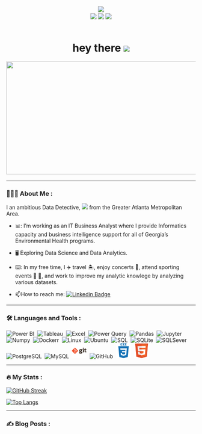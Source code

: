 <div id="header" align="center">
  <img src="https://media.giphy.com/media/v1.Y2lkPTc5MGI3NjExZDljOGQ5NDBjMDc1YjhhM2FlZDYwYzM5MTU5YmFkZjdlZGIyZGI1ZiZlcD12MV9pbnRlcm5hbF9naWZzX2dpZklkJmN0PWc/l46Cy1rHbQ92uuLXa/giphy.gif" width="275"/>
  <div id="badges">
    <a href="https://www.linkedin.com/in/williedavisjr?lipi=urn%3Ali%3Apage%3Ad_flagship3_profile_view_base_contact_details%3BnxrlO%2FnKQJSRugIAJ7DrdQ%3D%3D"><img src="https://img.shields.io/badge/LinkedIn-blue?logo=linkedin&logoColor=white&style=for-the-badge"></a>
    <a href="wdav"><img src="https://img.shields.io/badge/YouTube-red?style=for-the-badge&logo=youtube&logoColor=white"></a>
    <a href="wdav"><img src="https://img.shields.io/badge/Twitter-blue?style=for-the-badge&logo=twitter&logoColor=white"></a>
 </div>  
  <img src="https://komarev.com/ghpvc/?username=wdavjr&style=flat-square&color=blue" alt=""/>
  <h1>
  hey there
  <img src="https://media.giphy.com/media/hvRJCLFzcasrR4ia7z/giphy.gif" width="30px"/>
</h1>
</div>
<div align="center">
  <img src="https://th.bing.com/th/id/R.37079dcf3f7ce6f1314aab102718cab9?rik=XtMj3dv%2fUtL8MQ&pid=ImgRaw&r=0" width="600" height="300"/>
</div>

---

### 👨🏿‍💻 About Me :

I  an ambitious Data Detective, <img src="https://media.giphy.com/media/v1.Y2lkPTc5MGI3NjExMGU3Yzc4NzI2OWQ4OGUzNGJmNmQ3MzdiOTI4OThkMzg4OWY3MmUxOCZlcD12MV9pbnRlcm5hbF9naWZzX2dpZklkJmN0PWc/l46Cy1rHbQ92uuLXa/giphy.gif" width="30">  from the Greater Atlanta Metropolitan Area.

- 📊: I’m working as an IT Business Analyst where I provide Informatics capacity and business intelligence support for all of Georgia’s Environmental Health programs.

- :desktop_computer: Exploring Data Science and Data Analytics.

- ⌨️: In my free time, I :airplane: travel :desert_island:, enjoy concerts :musical_note:, attend sporting events :basketball: :football:, and work to improve my analytic knowlege by analyzing various datasets.

- :mailbox:How to reach me: [![Linkedin Badge](https://img.shields.io/badge/-williedavisjr-blue?style=flat&logo=Linkedin&logoColor=white)](https://www.linkedin.com/in/williedavisjr?lipi=urn%3Ali%3Apage%3Ad_flagship3_profile_view_base_contact_details%3BnxrlO%2FnKQJSRugIAJ7DrdQ%3D%3D")

---

### :hammer_and_wrench: Languages and Tools :

<div>
  <img src="https://eucariota.eu/wp-content/uploads/2020/01/PowerBI.jpg" title="Power BI" alt="Power BI" width="40" height="40"/>&nbsp;
  <img src="https://user-images.githubusercontent.com/77479673/235270346-d97a5521-af47-4bbd-8b52-7aaf1f577ec8.png" title="Tableau" alt="Tableau" width="40" height="40"/>&nbsp;
  <img src="https://www.vhv.rs/dpng/d/551-5514196_iconos-logos-microsoft-office-word-excel-power-point.png" title="Excel" alt="Excel" width="40" height="40"/>&nbsp;
  <img src="https://skillwave.training/wp-content/uploads/2015/03/Power-Query-Training-Logo.png" title="Power Query" alt="Power Query" width="40" height="40"/>&nbsp;
  <img src="https://cdn.jsdelivr.net/gh/devicons/devicon/icons/pandas/pandas-original-wordmark.svg" title="Pandas" alt="Pandas" width="40" height="40"/>&nbsp;
  <img src="https://cdn.jsdelivr.net/gh/devicons/devicon/icons/jupyter/jupyter-original-wordmark.svg" title="Jupyter" alt="Jupyter" width="40" height="40"/>&nbsp;
  <img src="https://cdn.jsdelivr.net/gh/devicons/devicon/icons/numpy/numpy-original.svg" title="Numpy" alt="Numpy" width="40" height="40"/>&nbsp;        
  <img src="https://cdn.jsdelivr.net/gh/devicons/devicon/icons/docker/docker-original-wordmark.svg" title="Docker" alt="Dockerr" width="40" height="40"/>&nbsp;
  <img src="https://cdn.jsdelivr.net/gh/devicons/devicon/icons/linux/linux-original.svg" title="Linux" alt="Linux" width="40" height="40"/>&nbsp;
  <img src="https://cdn.jsdelivr.net/gh/devicons/devicon/icons/ubuntu/ubuntu-plain-wordmark.svg" title="Ubuntu" alt="Ubuntu" width="40" height="40"/>&nbsp;
  <img src="https://www.zinmobi.com/wp-content/uploads/2014/05/Icon_Capture.png" title="SQL"  alt="SQL" width="40" height="40"/>&nbsp;
  <img src="https://cdn.jsdelivr.net/gh/devicons/devicon/icons/sqlite/sqlite-original-wordmark.svg" title="SQLite"  alt="SQLite" width="50" height="50"/>&nbsp;
  <img src="https://th.bing.com/th/id/OIP.5bq-2a7PDcYQtsR8jRW87wHaHa?pid=ImgDet&rs=1" title="SQL Server"  alt="SQLSever" width="40" height="40"/>&nbsp;
  <img src="https://cdn.jsdelivr.net/gh/devicons/devicon/icons/postgresql/postgresql-original-wordmark.svg" title="PostgreSQL" alt="PostgreSQL" width="40" height="40"/>&nbsp;
  <img src="https://cdn.jsdelivr.net/gh/devicons/devicon/icons/mysql/mysql-original-wordmark.svg" title="MySQL" alt="MySQL" width="40" height="40"/>&nbsp;
  <img src="https://github.com/devicons/devicon/blob/master/icons/git/git-original-wordmark.svg" title="Git" alt="Git" width="40" height="40"/>&nbsp;
  <img src="https://clipground.com/images/github-logo-png-7.jpg" title="GitHub" alt="GitHub" width="40" height="40"/>&nbsp;
  <img src="https://github.com/devicons/devicon/blob/master/icons/css3/css3-plain-wordmark.svg"  title="CSS3" alt="CSS" width="40" height="40"/>&nbsp;
  <img src="https://github.com/devicons/devicon/blob/master/icons/html5/html5-original.svg" title="HTML5" alt="HTML" width="40" height="40"/>&nbsp;
</div>

---

### :fire: My Stats :

[![GitHub Streak](https://github-readme-streak-stats.herokuapp.com?user=wdavjr&theme=dark&mode=weekly)](https://git.io/streak-stats)

[![Top Langs](https://github-readme-stats.vercel.app/api/top-langs/?username=wdavjr&layout=compact&theme=vision-friendly-dark)](https://github.com/anuraghazra/github-readme-stats)

---
<!-- BLOG-POST-LIST:START -->
### :writing_hand: Blog Posts :


<!-- BLOG-POST-LIST:END -->




<!--
**wdavjr/wdavjr** is a ✨ _special_ ✨ repository because its `README.md` (this file) appears on your GitHub profile.

Here are some ideas to get you started:

- 🔭 I’m currently working on ...
- 🌱 I’m currently learning ...
- 👯 I’m looking to collaborate on ...
- 🤔 I’m looking for help with ...
- 💬 Ask me about ...
- 📫 How to reach me: ...
- 😄 Pronouns: ...
- ⚡ Fun fact: ...
-->
